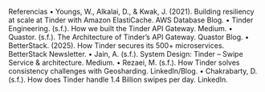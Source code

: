 Referencias
• Youngs, W., Alkalai, D., & Kwak, J. (2021). Building resiliency at scale at
Tinder with Amazon ElastiCache. AWS Database Blog.
• Tinder Engineering. (s.f.). How we built the Tinder API Gateway. Medium.
• Quastor. (s.f.). The Architecture of Tinder’s API Gateway. Quastor Blog.
• BetterStack. (2025). How Tinder secures its 500+ microservices. BetterStack
Newsletter.
• Jain, A. (s.f.). System Design: Tinder – Swipe Service & architecture. Medium.
• Rezaei, M. (s.f.). How Tinder solves consistency challenges with
Geosharding. LinkedIn/Blog.
• Chakrabarty, D. (s.f.). How does Tinder handle 1.4 Billion swipes per day.
LinkedIn.